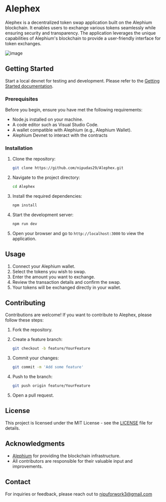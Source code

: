 # Alephex

Alephex is a decentralized token swap application built on the Alephium blockchain. It enables users to exchange various tokens seamlessly while ensuring security and transparency. The application leverages the unique capabilities of Alephium's blockchain to provide a user-friendly interface for token exchanges.

![image](https://github.com/user-attachments/assets/95c11d32-b949-4728-bba2-a7c5412a47a9)

## Getting Started

Start a local devnet for testing and development. Please refer to the [Getting Started documentation](https://docs.alephium.org/full-node/getting-started#devnet).

### Prerequisites

Before you begin, ensure you have met the following requirements:

- Node.js installed on your machine.
- A code editor such as Visual Studio Code.
- A wallet compatible with Alephium (e.g., Alephium Wallet).
- Alephium Devnet to interact with the contracts 

### Installation

1. Clone the repository:

   ```bash
   git clone https://github.com/nipudas29/Alephex.git
   ```

2. Navigate to the project directory:

   ```bash
   cd Alephex
   ```

3. Install the required dependencies:

   ```bash
   npm install
   ```

4. Start the development server:

   ```bash
   npm run dev
   ```

5. Open your browser and go to `http://localhost:3000` to view the application.

## Usage

1. Connect your Alephium wallet.
2. Select the tokens you wish to swap.
3. Enter the amount you want to exchange.
4. Review the transaction details and confirm the swap.
5. Your tokens will be exchanged directly in your wallet.

## Contributing

Contributions are welcome! If you want to contribute to Alephex, please follow these steps:

1. Fork the repository.
2. Create a feature branch:

   ```bash
   git checkout -b feature/YourFeature
   ```

3. Commit your changes:

   ```bash
   git commit -m 'Add some feature'
   ```

4. Push to the branch:

   ```bash
   git push origin feature/YourFeature
   ```

5. Open a pull request.

## License

This project is licensed under the MIT License - see the [LICENSE](LICENSE) file for details.

## Acknowledgments

- [Alephium](https://alephium.org) for providing the blockchain infrastructure.
- All contributors are responsible for their valuable input and improvements.

## Contact

For inquiries or feedback, please reach out to nipuforwork3@gmail.com 
